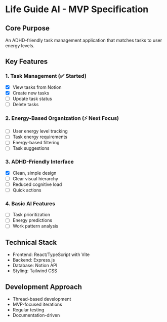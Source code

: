 # Life Guide AI - MVP Specification

## Core Purpose
An ADHD-friendly task management application that matches tasks to user energy levels.

## Key Features

### 1. Task Management (✅ Started)
- [x] View tasks from Notion
- [x] Create new tasks
- [ ] Update task status
- [ ] Delete tasks

### 2. Energy-Based Organization (⚡ Next Focus)
- [ ] User energy level tracking
- [ ] Task energy requirements
- [ ] Energy-based filtering
- [ ] Task suggestions

### 3. ADHD-Friendly Interface
- [x] Clean, simple design
- [ ] Clear visual hierarchy
- [ ] Reduced cognitive load
- [ ] Quick actions

### 4. Basic AI Features
- [ ] Task prioritization
- [ ] Energy predictions
- [ ] Work pattern analysis

## Technical Stack
- Frontend: React/TypeScript with Vite
- Backend: Express.js
- Database: Notion API
- Styling: Tailwind CSS

## Development Approach
- Thread-based development
- MVP-focused iterations
- Regular testing
- Documentation-driven